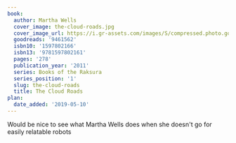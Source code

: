 ```yaml
---
book:
  author: Martha Wells
  cover_image: the-cloud-roads.jpg
  cover_image_url: https://i.gr-assets.com/images/S/compressed.photo.goodreads.com/books/1317017378l/9461562._SX98_.jpg
  goodreads: '9461562'
  isbn10: '1597802166'
  isbn13: '9781597802161'
  pages: '278'
  publication_year: '2011'
  series: Books of the Raksura
  series_position: '1'
  slug: the-cloud-roads
  title: The Cloud Roads
plan:
  date_added: '2019-05-10'
---
```


Would be nice to see what Martha Wells does when she doesn't go for easily relatable robots
